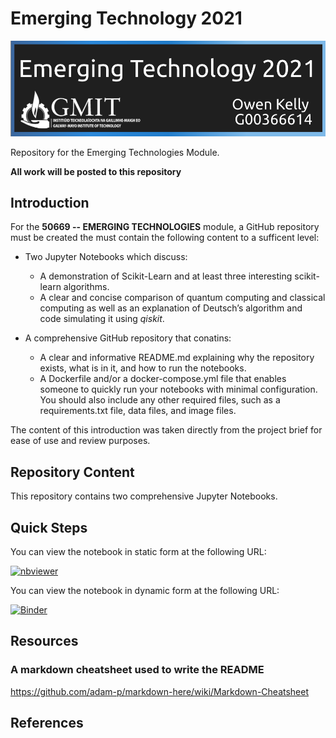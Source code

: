 
# Emerging Technology 2021

![GitHub Title Emerging Tech](https://github.com/OwenKe11y/Emerging-Technologies-2021/blob/main/titleGit.PNG?raw=true)

Repository for the Emerging Technologies Module.

<b>All work will be posted to this repository</b> 

## Introduction
For the <b>50669 -- EMERGING TECHNOLOGIES</b> module, a GitHub repository must be created the must contain the following content to a sufficent level:
 * Two Jupyter Notebooks which discuss:
   * A demonstration of Scikit-Learn and at least three interesting scikit-learn algorithms.
   * A clear and concise comparison of quantum computing and classical computing as well as an explanation of Deutsch’s algorithm and code simulating it using <i>qiskit</i>.

 * A comprehensive GitHub repository that conatins:
   * A clear and informative README.md explaining why the repository exists, what is
     in it, and how to run the notebooks.
   * A Dockerfile and/or a docker-compose.yml file that enables someone to quickly
     run your notebooks with minimal configuration. You should also include any other
     required files, such as a requirements.txt file, data files, and image files.
     
 The content of this introduction was taken directly from the project brief for ease of use and review purposes.

## Repository Content
This repository contains two comprehensive Jupyter Notebooks.

## Quick Steps

You can view the notebook in static form at the following URL:

[![nbviewer](https://raw.githubusercontent.com/jupyter/design/master/logos/Badges/nbviewer_badge.svg)](https://nbviewer.jupyter.org/github/OwenKe11y/Emerging-Technologies-2021/blob/main/numpy-random.ipynb)

You can view the notebook in dynamic form at the following URL:

[![Binder](https://mybinder.org/badge_logo.svg)](https://mybinder.org/v2/gh/OwenKe11y/Emerging-Technologies-2021/HEAD?labpath=numpy-random.ipynb)

## Resources 
### A markdown cheatsheet used to write the README
https://github.com/adam-p/markdown-here/wiki/Markdown-Cheatsheet

## References




